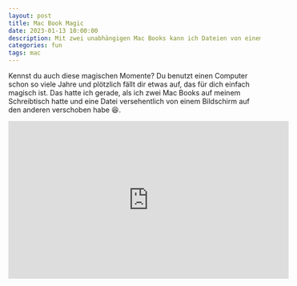 ```yaml
---
layout: post
title: Mac Book Magic
date: 2023-01-13 10:00:00
description: Mit zwei unabhängigen Mac Books kann ich Dateien von einem zum anderen Ziehen und Ablegen
categories: fun
tags: mac
---
```


Kennst du auch diese magischen Momente? Du benutzt einen Computer schon so viele Jahre und plötzlich fällt dir etwas auf, das für dich einfach magisch ist. Das hatte ich gerade, als ich zwei Mac Books auf meinem Schreibtisch hatte und eine Datei versehentlich von einem Bildschirm auf den anderen verschoben habe 😆.

<iframe width="560" height="315" src="https://www.youtube.com/embed/smQQYhmwnVw" title="YouTube video player" frameborder="0" allow="accelerometer; autoplay; clipboard-write; encrypted-media; gyroscope; picture-in-picture; web-share" allowfullscreen></iframe>